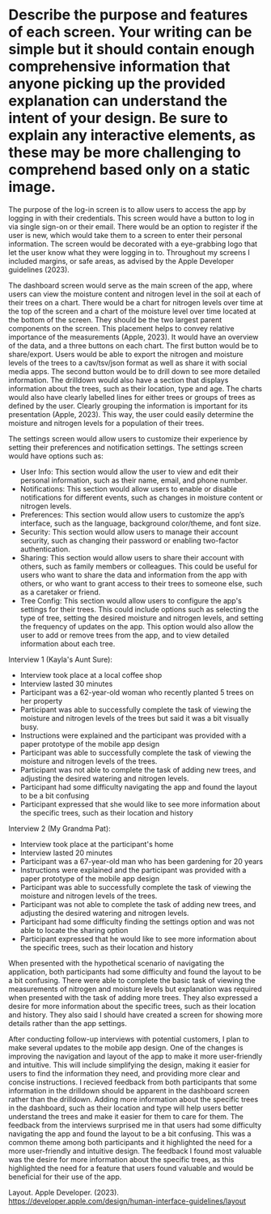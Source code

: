 # Describe the purpose and features of each screen. Your writing can be simple but it should contain enough comprehensive information that anyone picking up the provided explanation can understand the intent of your design. Be sure to explain any interactive elements, as these may be more challenging to comprehend based only on a static image.

The purpose of the log-in screen is to allow users to access the app by logging in with their credentials. This screen would have a button to log in via single sign-on or their email. There would be an option to register if the user is new, which would take them to a screen to enter their personal information. The screen would be decorated with a eye-grabbing logo that let the user know what they were logging in to.  Throughout my screens I included margins, or safe areas, as advised by the Apple Developer guidelines (2023).

The dashboard screen would serve as the main screen of the app, where users can view the moisture content and nitrogen level in the soil at each of their trees on a chart. There would be a chart for nitrogen levels over time at the top of the screen and a chart of the moisture level over time located at the bottom of the screen.  They should be the two largest parent components on the screen.  This placement helps to convey relative importance of the measurements (Apple, 2023). It would have an overview of the data, and a three buttons on each chart. The first button would be to share/export. Users would be able to export the nitrogen and moisture levels of the trees to a cav/tsv/json format as well as share it with social media apps. The second button would be to drill down to see more detailed information. The drilldown would also have a section that displays information about the trees, such as their location, type and age. The charts would also have clearly labelled lines for either trees or groups of trees as defined by the user. Clearly grouping the information is important for its presentation (Apple, 2023). This way, the user could easily determine the moisture and nitrogen levels for a population of their trees.

The settings screen would allow users to customize their experience by setting their preferences and notification settings. The settings screen would have options such as: 
- User Info: This section would allow the user to view and edit their personal information, such as their name, email, and phone number.
- Notifications: This section would allow users to enable or disable notifications for different events, such as changes in moisture content or nitrogen levels.
- Preferences: This section would allow users to customize the app’s interface, such as the language, background color/theme, and font size.
- Security: This section would allow users to manage their account security, such as changing their password or enabling two-factor authentication.
- Sharing: This section would allow users to share their account with others, such as family members or colleagues. This could be useful for users who want to share the data and information from the app with others, or who want to grant access to their trees to someone else, such as a caretaker or friend.
- Tree Config: This section would allow users to configure the app's settings for their trees. This could include options such as selecting the type of tree, setting the desired moisture and nitrogen levels, and setting the frequency of updates on the app. This option would also allow the user to add or remove trees from the app, and to view detailed information about each tree.


Interview 1 (Kayla's Aunt Sure):
- Interview took place at a local coffee shop
- Interview lasted 30 minutes
- Participant was a 62-year-old woman who recently planted 5 trees on her property
- Participant was able to successfully complete the task of viewing the moisture and nitrogen levels of the trees but said it was a bit visually busy.
- Instructions were explained and the participant was provided with a paper prototype of the mobile app design
- Participant was able to successfully complete the task of viewing the moisture and nitrogen levels of the trees.
- Participant was not able to complete the task of adding new trees, and adjusting the desired watering and nitrogen levels.
- Participant had some difficulty navigating the app and found the layout to be a bit confusing
- Participant expressed that she would like to see more information about the specific trees, such as their location and history

Interview 2 (My Grandma Pat):
- Interview took place at the participant's home
- Interview lasted 20 minutes
- Participant was a 67-year-old man who has been gardening for 20 years
- Instructions were explained and the participant was provided with a paper prototype of the mobile app design
- Participant was able to successfully complete the task of viewing the moisture and nitrogen levels of the trees.
- Participant was not able to complete the task of adding new trees, and adjusting the desired watering and nitrogen levels.
- Participant had some difficulty finding the settings option and was not able to locate the sharing option
- Participant expressed that he would like to see more information about the specific trees, such as their location and history


When presented with the hypothetical scenario of navigating the application, both participants had some difficulty and found the layout to be a bit confusing.  There were able to complete the basic task of viewing the measurements of nitrogen and moisture levels but explanation was required when presented with the task of adding more trees. They also expressed a desire for more information about the specific trees, such as their location and history. They also said I should have created a screen for showing more details rather than the app settings.

After conducting follow-up interviews with potential customers, I plan to make several updates to the mobile app design. One of the changes is improving the navigation and layout of the app to make it more user-friendly and intuitive. This will include simplifying the design, making it easier for users to find the information they need, and providing more clear and concise instructions. I recieved feedback from both participants that some information in the drilldown should be apparent in the dashboard screen rather than the drilldown. Adding more information about the specific trees in the dashboard, such as their location and type will help users better understand the trees and make it easier for them to care for them. The feedback from the interviews surprised me in that users had some difficulty navigating the app and found the layout to be a bit confusing. This was a common theme among both participants and it highlighted the need for a more user-friendly and intuitive design. The feedback I found most valuable was the desire for more information about the specific trees, as this highlighted the need for a feature that users found valuable and would be beneficial for their use of the app.


Layout. Apple Developer. (2023). https://developer.apple.com/design/human-interface-guidelines/layout